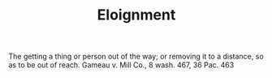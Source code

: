 ---
title: Eloignment
letter: E
permalink: "/definitions/bld-eloignment.html"
body: The getting a thing or person out of the way; or removing it to a distance,
  so as to be out of reach. Gameau v. Mill Co., 8 wash. 467, 36 Pac. 463
published_at: '2018-07-07'
source: Black's Law Dictionary 2nd Ed (1910)
layout: post
---